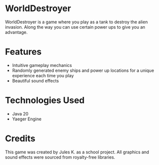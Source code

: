 # WorldDestroyer
WorldDestroyer is a game where you play as a tank to destroy the alien invasion. Along the way you can use certain power ups to give you an advantage.

# Features
* Intuitive gameplay mechanics
* Randomly generated enemy ships and power up locations for a unique experience each time you play
* Beautiful sound effects

# Technologies Used
* Java 20
* Yaeger Engine

# Credits
This game was created by Jules K. as a school project. All graphics and sound effects were sourced from royalty-free libraries.
